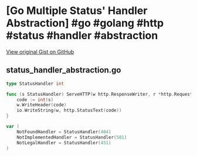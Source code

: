 # [Go Multiple Status' Handler Abstraction] #go #golang #http #status #handler #abstraction

[View original Gist on GitHub](https://gist.github.com/Integralist/bd46b6673376ceee7f029cfb576438b5)

## status_handler_abstraction.go

```go
type StatusHandler int

func (s StatusHandler) ServeHTTP(w http.ResponseWriter, r *http.Request) {
	code := int(s)
	w.WriteHeader(code)
	io.WriteString(w, http.StatusText(code))
}

var (
	NotFoundHandler = StatusHandler(404)
	NotImplementedHandler = StatusHandler(501)
	NotLegalHandler = StatusHandler(451)
)
```

